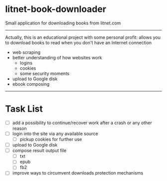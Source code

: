 # litnet-book-downloader

Small application for downloading books from litnet.com 

---
Actually, this is an educational project with some personal profit: allows you to download books to read when you don't have an Internet connection
- web scraping
- better understanding of how websites work
  - logins
  - cookies
  - some security moments
- upload to Google disk
- ebook composing

---
# Task List
- [ ] add a possibility to continue/recover work after a crash or any other reason
- [ ] login into the site via any available source
  - [ ] pickup cookies for further use
- [ ] upload to Google disk
- [ ] compose result output file
  - [ ] txt
  - [ ] epub
  - [ ] fb2
- [ ] improve ways to circumvent downloads protection mechanisms
